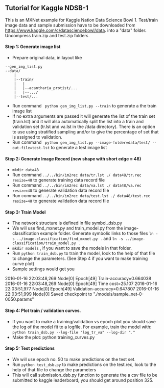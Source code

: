 <!---
  Licensed to the Apache Software Foundation (ASF) under one
  or more contributor license agreements.  See the NOTICE file
  distributed with this work for additional information
  regarding copyright ownership.  The ASF licenses this file
  to you under the Apache License, Version 2.0 (the
  "License"); you may not use this file except in compliance
  with the License.  You may obtain a copy of the License at

    http://www.apache.org/licenses/LICENSE-2.0

  Unless required by applicable law or agreed to in writing,
  software distributed under the License is distributed on an
  "AS IS" BASIS, WITHOUT WARRANTIES OR CONDITIONS OF ANY
  KIND, either express or implied.  See the License for the
  specific language governing permissions and limitations
  under the License.
-->

Tutorial for Kaggle NDSB-1
-----

This is an MXNet example for Kaggle Nation Data Science Bowl 1.
Test/train image data and sample submission have to be downloaded from https://www.kaggle.com/c/datasciencebowl/data. into a "data" folder.
Uncompress train.zip and test.zip folders.

#### Step 1: Generate image list
- Prepare original data, in layout like
```
--gen_img_list.py
--data/
    |
    |--train/
    |   |
    |   |--acantharia_protist/...
    |   |--.../
    |--test/...
```
- Run command ``` python gen_img_list.py --train``` to generate a the train image list
- If no extra arguments are passed it will generate the list of the train set (train.lst) and it will also automatically split the list into a train and validation set (tr.lst and va.lst in the /data directory). There is an option to use using stratified sampling and/or to give the percentage of set that is assigned to validation.
- Run command ``` python gen_img_list.py --image-folder=data/test/ --out-file=test.lst``` to generate a test image list


#### Step 2: Generate Image Record (new shape with short edge = 48)
- ```mkdir data48```
- Run command ```../../bin/im2rec data/tr.lst ./ data48/tr.rec resize=48``` to generate training data record file
- Run command ```../../bin/im2rec data/va.lst ./ data48/va.rec resize=48``` to generate validation data record file
- Run command ```../../bin/im2rec data/test.lst ./ data48/test.rec resize=48``` to generate validation data record file

#### Step 3: Train Model
- The network structure is defined in file symbol_dsb.py
- We will use find_mxnet.py and train_model.py from the image-classification example folder. Generate symbolic links to those files ```ln -s ../image-classification/find_mxnet.py .``` and ```ln -s ../image-classification/train_model.py .```
- ```mkdir models``` , if you want to save the models in that folder.
- Run ```python train_dsb.py``` to train the model, look to the help of that file to change the parameters. (See Step 4 if you want to make training curve plot)
- Sample settings would get you

2016-01-16 22:03:48,269 Node[0] Epoch[49] Train-accuracy=0.664038
2016-01-16 22:03:48,269 Node[0] Epoch[49] Time cost=25.107
2016-01-16 22:03:51,977 Node[0] Epoch[49] Validation-accuracy=0.647807
2016-01-16 22:03:51,999 Node[0] Saved checkpoint to "./models/sample_net-0-0050.params"

#### Step 4: Plot train / validation curves.
- If you want to make a training/validation vs epoch plot you should save the log of the model fit to a logfile. For example, train the model with: ```python train_dsb.py --log-file "log_tr_va" --log-dir "." ```
- Make the plot: python training_curves.py 


#### Step 5: Test predictions
- We will use epoch no. 50 to make predictions on the test set.
- Run ```python test_dsb.py``` to make predictions on the test.rec, look to the help of that file to change the parameters
- This will call submission_dsb.py function to generate the a csv file to be submitted to kaggle leaderboard, you should get around position 325.

